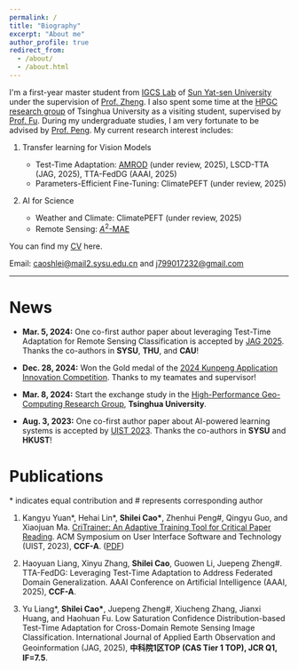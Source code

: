 ```yaml
---
permalink: /
title: "Biography"
excerpt: "About me"
author_profile: true
redirect_from: 
  - /about/
  - /about.html
---
```


I'm a first-year master student from [IGCS Lab](https://rssysu.github.io/) of [Sun Yat-sen University](https://www.sysu.edu.cn/) under the supervision of [Prof. Zheng](https://rssysu.github.io/assets/resume/zjp.html). I also spent some time at the [HPGC research group](http://www.thuhpgc.net/mediawiki/index.php/Main_Page) of Tsinghua University  as a visiting student, supervised by [Prof. Fu](https://www.thuhpgc.net/mediawiki/index.php/Haohuan_Fu). During my undergraduate studies, I am very fortunate to be advised by [Prof. Peng](http://zhenhuipeng.com/). My current research interest includes:
1. Transfer learning for Vision Models
   - Test-Time Adaptation: [AMROD](https://arxiv.org/abs/2406.16439) (under review, 2025), LSCD-TTA (JAG, 2025), TTA-FedDG (AAAI, 2025)
   - Parameters-Efficient Fine-Tuning: ClimatePEFT (under review, 2025)

2. AI for Science
   - Weather and Climate: ClimatePEFT (under review, 2025)
   - Remote Sensing: [$A^2$-MAE]()

 
You can find my [CV](../assets/ShileiCao_CV.pdf) here.

Email: [caoshlei@mail2.sysu.edu.cn](mailto:caoshlei@mail2.sysu.edu.cn) and [j799017232@gmail.com](mailto:j799017232@gmail.com)

---

News
===

- **Mar. 5, 2024:** One co-first author paper about leveraging Test-Time Adaptation for Remote Sensing Classification is accepted by [JAG 2025](https://www.sciencedirect.com/journal/international-journal-of-applied-earth-observation-and-geoinformation). Thanks the co-authors in **SYSU**, **THU**, and **CAU**!

- **Dec. 28, 2024:** Won the Gold medal of the [2024 Kunpeng Application Innovation Competition](https://www.hikunpeng.com/zh/developer/contests/kunpeng-competition2024?tab=7). Thanks to my teamates and supervisor!

- **Mar. 8, 2024:** Start the exchange study in the [High-Performance Geo-Computing Research Group](http://www.thuhpgc.net/mediawiki/index.php/Main_Page), **Tsinghua University**.

- **Aug. 3, 2023:** One co-first author paper about AI-powered learning systems is accepted by [UIST 2023](https://uist.acm.org/2023/). Thanks the co-authors in **SYSU** and **HKUST**!

Publications
===

\* indicates equal contribution and # represents corresponding author 

1. Kangyu Yuan\*, Hehai Lin\*, **Shilei Cao\***, Zhenhui Peng#, Qingyu Guo, and Xiaojuan Ma. [CriTrainer: An Adaptive Training Tool for Critical Paper Reading](https://doi.org/10.1145/3586183.3606816). 
ACM Symposium on User Interface Software and Technology (UIST, 2023), **CCF-A**. ([PDF](../assets/uist2023.pdf))

2. Haoyuan Liang, Xinyu Zhang, **Shilei Cao**, Guowen Li, Juepeng Zheng#.
TTA-FedDG: Leveraging Test-Time Adaptation to Address Federated Domain Generalization. 
AAAI Conference on Artificial Intelligence
(AAAI, 2025), **CCF-A**.

3. Yu Liang\*, **Shilei Cao\***, Juepeng Zheng#, Xiucheng Zhang, Jianxi Huang, and Haohuan Fu. 
Low Saturation Confidence Distribution-based Test-Time Adaptation for Cross-Domain Remote Sensing Image Classification. 
International Journal of Applied Earth Observation and Geoinformation
(JAG, 2025), **中科院1区TOP (CAS Tier 1 TOP), JCR Q1, IF=7.5**.



